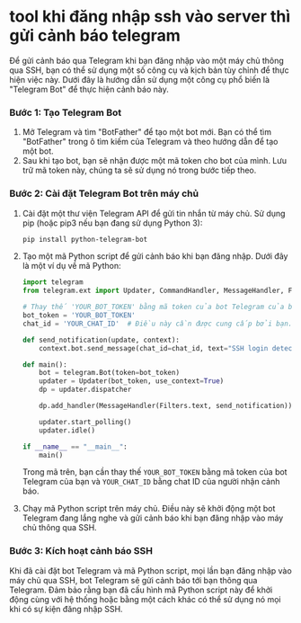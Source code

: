 # tool khi đăng nhập ssh vào server thì gửi cảnh báo telegram

Để gửi cảnh báo qua Telegram khi bạn đăng nhập vào một máy chủ thông qua SSH, bạn có thể sử dụng một số công cụ và kịch bản tùy chỉnh để thực hiện việc này. Dưới đây là hướng dẫn sử dụng một công cụ phổ biến là "Telegram Bot" để thực hiện cảnh báo này.

### Bước 1: Tạo Telegram Bot

1. Mở Telegram và tìm "BotFather" để tạo một bot mới. Bạn có thể tìm "BotFather" trong ô tìm kiếm của Telegram và theo hướng dẫn để tạo một bot.
2. Sau khi tạo bot, bạn sẽ nhận được một mã token cho bot của mình. Lưu trữ mã token này, chúng ta sẽ sử dụng nó trong bước tiếp theo.

### Bước 2: Cài đặt Telegram Bot trên máy chủ

1. Cài đặt một thư viện Telegram API để gửi tin nhắn từ máy chủ. Sử dụng pip (hoặc pip3 nếu bạn đang sử dụng Python 3):
    
    ```bash
    pip install python-telegram-bot
    
    ```
    
2. Tạo một mã Python script để gửi cảnh báo khi bạn đăng nhập. Dưới đây là một ví dụ về mã Python:
    
    ```python
    import telegram
    from telegram.ext import Updater, CommandHandler, MessageHandler, Filters, CallbackQueryHandler
    
    # Thay thế 'YOUR_BOT_TOKEN' bằng mã token của bot Telegram của bạn.
    bot_token = 'YOUR_BOT_TOKEN'
    chat_id = 'YOUR_CHAT_ID'  # Điều này cần được cung cấp bởi bạn.
    
    def send_notification(update, context):
        context.bot.send_message(chat_id=chat_id, text="SSH login detected: " + update.message.text)
    
    def main():
        bot = telegram.Bot(token=bot_token)
        updater = Updater(bot_token, use_context=True)
        dp = updater.dispatcher
    
        dp.add_handler(MessageHandler(Filters.text, send_notification))
    
        updater.start_polling()
        updater.idle()
    
    if __name__ == "__main__":
        main()
    
    ```
    
    Trong mã trên, bạn cần thay thế `YOUR_BOT_TOKEN` bằng mã token của bot Telegram của bạn và `YOUR_CHAT_ID` bằng chat ID của người nhận cảnh báo.
    
3. Chạy mã Python script trên máy chủ. Điều này sẽ khởi động một bot Telegram đang lắng nghe và gửi cảnh báo khi bạn đăng nhập vào máy chủ thông qua SSH.

### Bước 3: Kích hoạt cảnh báo SSH

Khi đã cài đặt bot Telegram và mã Python script, mọi lần bạn đăng nhập vào máy chủ qua SSH, bot Telegram sẽ gửi cảnh báo tới bạn thông qua Telegram. Đảm bảo rằng bạn đã cấu hình mã Python script này để khởi động cùng với hệ thống hoặc bằng một cách khác có thể sử dụng nó mọi khi có sự kiện đăng nhập SSH.